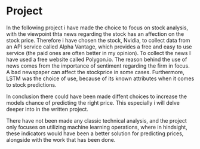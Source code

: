 # Project
In the following project i have made the choice to focus on stock analysis, with the viewpoint thta news regarding the stock has an affection on the stock price. Therefore i have chosen the stock, Nvidia, to collect data from an API service called Alpha Vantage, which provides a free and easy to use service (the paid ones are often better in my opinion). To collect the news I have used a free website called Polygon.io. The reason behind the use of news comes from the importance of sentiment regarding the firm in focus. A bad newspaper can affect the stockprice in some cases. Furthermore, LSTM was the choice of use, because of its known attributes when it comes to stock predictions.

In conclusion there could have been made diffent choices to increase the models chance of predicting the right price. This especially i will delve deeper into in the written project. 

There have not been made any classic technical analysis, and the project only focuses on utilizing machine learning operations, where in hindsight, these indicators would have been a better solution for predicting prices, alongside with the work that has been done.
